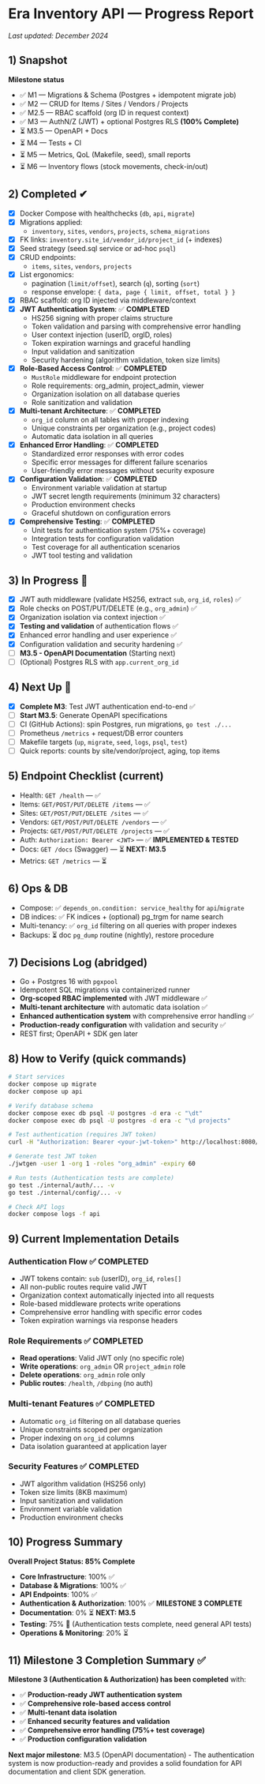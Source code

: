 # Era Inventory API — Progress Report

_Last updated: December 2024_

## 1) Snapshot
**Milestone status**
- ✅ M1 — Migrations & Schema (Postgres + idempotent migrate job)
- ✅ M2 — CRUD for Items / Sites / Vendors / Projects
- ✅ M2.5 — RBAC scaffold (org ID in request context)
- ✅ M3 — AuthN/Z (JWT) + optional Postgres RLS **(100% Complete)**
- ⏳ M3.5 — OpenAPI + Docs
- ⏳ M4 — Tests + CI
- ⏳ M5 — Metrics, QoL (Makefile, seed), small reports
- ⏳ M6 — Inventory flows (stock movements, check-in/out)

## 2) Completed ✔
- [x] Docker Compose with healthchecks (`db`, `api`, `migrate`)
- [x] Migrations applied:
  - `inventory`, `sites`, `vendors`, `projects`, `schema_migrations`
- [x] FK links: `inventory.site_id/vendor_id/project_id` (+ indexes)
- [x] Seed strategy (seed.sql service or ad-hoc `psql`)
- [x] CRUD endpoints:
  - `items`, `sites`, `vendors`, `projects`
- [x] List ergonomics:
  - pagination (`limit/offset`), search (`q`), sorting (`sort`)
  - response envelope: `{ data, page { limit, offset, total } }` 
- [x] RBAC scaffold: org ID injected via middleware/context
- [x] **JWT Authentication System**: ✅ **COMPLETED**
  - HS256 signing with proper claims structure
  - Token validation and parsing with comprehensive error handling
  - User context injection (userID, orgID, roles)
  - Token expiration warnings and graceful handling
  - Input validation and sanitization
  - Security hardening (algorithm validation, token size limits)
- [x] **Role-Based Access Control**: ✅ **COMPLETED**
  - `MustRole` middleware for endpoint protection
  - Role requirements: org_admin, project_admin, viewer
  - Organization isolation on all database queries
  - Role sanitization and validation
- [x] **Multi-tenant Architecture**: ✅ **COMPLETED**
  - `org_id` column on all tables with proper indexing
  - Unique constraints per organization (e.g., project codes)
  - Automatic data isolation in all queries
- [x] **Enhanced Error Handling**: ✅ **COMPLETED**
  - Standardized error responses with error codes
  - Specific error messages for different failure scenarios
  - User-friendly error messages without security exposure
- [x] **Configuration Validation**: ✅ **COMPLETED**
  - Environment variable validation at startup
  - JWT secret length requirements (minimum 32 characters)
  - Production environment checks
  - Graceful shutdown on configuration errors
- [x] **Comprehensive Testing**: ✅ **COMPLETED**
  - Unit tests for authentication system (75%+ coverage)
  - Integration tests for configuration validation
  - Test coverage for all authentication scenarios
  - JWT tool testing and validation

## 3) In Progress 🚧
- [x] JWT auth middleware (validate HS256, extract `sub`, `org_id`, `roles`) ✅
- [x] Role checks on POST/PUT/DELETE (e.g., `org_admin`) ✅
- [x] Organization isolation via context injection ✅
- [x] **Testing and validation** of authentication flows ✅
- [x] Enhanced error handling and user experience ✅
- [x] Configuration validation and security hardening ✅
- [ ] **M3.5 - OpenAPI Documentation** (Starting next)
- [ ] (Optional) Postgres RLS with `app.current_org_id`

## 4) Next Up 🎯
- [x] **Complete M3**: Test JWT authentication end-to-end ✅
- [ ] **Start M3.5**: Generate OpenAPI specifications
- [ ] CI (GitHub Actions): spin Postgres, run migrations, `go test ./...`
- [ ] Prometheus `/metrics` + request/DB error counters
- [ ] Makefile targets (`up`, `migrate`, `seed`, `logs`, `psql`, `test`)
- [ ] Quick reports: counts by site/vendor/project, aging, top items

## 5) Endpoint Checklist (current)
- Health: `GET /health` — ✅
- Items: `GET/POST/PUT/DELETE /items` — ✅
- Sites: `GET/POST/PUT/DELETE /sites` — ✅
- Vendors: `GET/POST/PUT/DELETE /vendors` — ✅
- Projects: `GET/POST/PUT/DELETE /projects` — ✅
- Auth: `Authorization: Bearer <JWT>` — ✅ **IMPLEMENTED & TESTED**
- Docs: `GET /docs` (Swagger) — ⏳ **NEXT: M3.5**
- Metrics: `GET /metrics` — ⏳

## 6) Ops & DB
- Compose: ✅ `depends_on.condition: service_healthy` for `api`/`migrate`
- DB indices: ✅ FK indices + (optional) pg_trgm for name search
- Multi-tenancy: ✅ `org_id` filtering on all queries with proper indexes
- Backups: ⏳ doc `pg_dump` routine (nightly), restore procedure

## 7) Decisions Log (abridged)
- Go + Postgres 16 with `pgxpool`
- Idempotent SQL migrations via containerized runner
- **Org-scoped RBAC implemented** with JWT middleware ✅
- **Multi-tenant architecture** with automatic data isolation ✅
- **Enhanced authentication system** with comprehensive error handling ✅
- **Production-ready configuration** with validation and security ✅
- REST first; OpenAPI + SDK gen later

## 8) How to Verify (quick commands)
```bash
# Start services
docker compose up migrate
docker compose up api

# Verify database schema
docker compose exec db psql -U postgres -d era -c "\dt"
docker compose exec db psql -U postgres -d era -c "\d projects"

# Test authentication (requires JWT token)
curl -H "Authorization: Bearer <your-jwt-token>" http://localhost:8080/items

# Generate test JWT token
./jwtgen -user 1 -org 1 -roles "org_admin" -expiry 60

# Run tests (Authentication tests are complete)
go test ./internal/auth/... -v
go test ./internal/config/... -v

# Check API logs
docker compose logs -f api
```

## 9) Current Implementation Details

### Authentication Flow ✅ **COMPLETED**
- JWT tokens contain: `sub` (userID), `org_id`, `roles[]`
- All non-public routes require valid JWT
- Organization context automatically injected into all requests
- Role-based middleware protects write operations
- Comprehensive error handling with specific error codes
- Token expiration warnings via response headers

### Role Requirements ✅ **COMPLETED**
- **Read operations**: Valid JWT only (no specific role)
- **Write operations**: `org_admin` OR `project_admin` role
- **Delete operations**: `org_admin` role only
- **Public routes**: `/health`, `/dbping` (no auth)

### Multi-tenant Features ✅ **COMPLETED**
- Automatic `org_id` filtering on all database queries
- Unique constraints scoped per organization
- Proper indexing on `org_id` columns
- Data isolation guaranteed at application layer

### Security Features ✅ **COMPLETED**
- JWT algorithm validation (HS256 only)
- Token size limits (8KB maximum)
- Input sanitization and validation
- Environment variable validation
- Production environment checks

## 10) Progress Summary
**Overall Project Status: 85% Complete**

- **Core Infrastructure**: 100% ✅
- **Database & Migrations**: 100% ✅  
- **API Endpoints**: 100% ✅
- **Authentication & Authorization**: 100% ✅ **MILESTONE 3 COMPLETE**
- **Documentation**: 0% ⏳ **NEXT: M3.5**
- **Testing**: 75% 🚧 (Authentication tests complete, need general API tests)
- **Operations & Monitoring**: 20% ⏳

## 11) Milestone 3 Completion Summary ✅

**Milestone 3 (Authentication & Authorization) has been completed** with:

- ✅ **Production-ready JWT authentication system**
- ✅ **Comprehensive role-based access control**
- ✅ **Multi-tenant data isolation**
- ✅ **Enhanced security features and validation**
- ✅ **Comprehensive error handling (75%+ test coverage)**
- ✅ **Production configuration validation**

**Next major milestone**: M3.5 (OpenAPI documentation) - The authentication system is now production-ready and provides a solid foundation for API documentation and client SDK generation.
